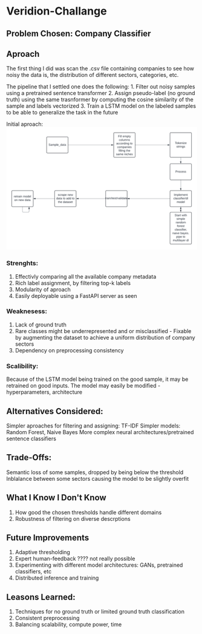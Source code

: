 # Veridion-Challange

## Problem Chosen: Company Classifier

## Aproach
The first thing I did was scan the .csv file containing companies to see how noisy the data is, the distribution of different sectors, categories, etc.

The pipeline that I settled one does the following:
    1. Filter out noisy samples using a pretrained sentence transformer
    2. Assign pseudo-label (no ground truth) using the same trasnformer by computing the cosine similarity of the sample and labels vectorized
    3. Train a LSTM model on the labeled samples to be able to generalize the task in the future

Initial aproach: ![Block Diagram](img/block_diagram.png)
    
### Strenghts:
1. Effectivly comparing all the available company metadata
2. Rich label assignment, by filtering top-k labels
3. Modularity of aproach
4. Easily deployable using a FastAPI server as seen

### Weaknesess:
1. Lack of ground truth
2. Rare classes might be underrepresented and or misclassified - Fixable by augmenting the dataset to achieve a uniform distribution of company sectors
3. Dependency on preprocessing consistency

### Scalibility:
Because of the LSTM model being trained on the good sample, it may be retrained on good inputs.
The model may easily be modified - hyperparameters, architecture
    
## Alternatives Considered:
Simpler aproaches for filtering and assigning: TF-IDF
Simpler models: Random Forest, Naive Bayes
More complex neural architectures/pretrained sentence classifiers

## Trade-Offs:
Semantic loss of some samples, dropped by being below the threshold
Inblalance between some sectors causing the model to be slightly overfit

## What I Know I Don't Know
1. How good the chosen thresholds handle different domains
2. Robustness of filtering on diverse descrptions

## Future Improvements
1. Adaptive thresholding
2. Expert human-feedback ???? not really possible
3. Experimenting with different model architectures: GANs, pretrained classifiers, etc
4. Distributed inference and training 

## Leasons Learned:
1. Techniques for no ground truth or limited ground truth classification
2. Consistent preprocessing
3. Balancing scalability, compute power, time
    
